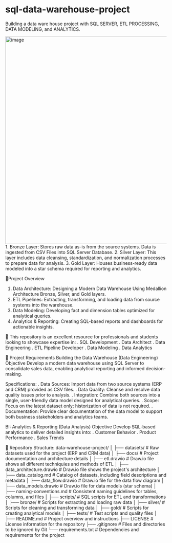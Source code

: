 # sql-data-warehouse-project
Building a data ware house project with SQL SERVER, ETL PROCESSING, DATA MODELING, and ANALYTICS. 


<img width="1004" height="646" alt="image" src="https://github.com/user-attachments/assets/22ff4d48-89de-4f6a-ac88-00b637d9062b" />
  1. Bronze Layer: Stores raw data as-is from the source systems. Data is ingested from CSV Files into SQL Server Database.
  2. Silver Layer: This layer includes data cleansing, standardization, and normalization processes to prepare data for analysis.
  3. Gold Layer: Houses business-ready data modeled into a star schema required for reporting and analytics.

👀Project Overview
  1. Data Architecture: Designing a Modern Data Warehouse Using Medallion Architecture Bronze, Silver, and Gold layers.
  2. ETL Pipelines: Extracting, transforming, and loading data from source systems into the warehouse.
  3. Data Modeling: Developing fact and dimension tables optimized for analytical queries.
  4. Analytics & Reporting: Creating SQL-based reports and dashboards for actionable insights.

🎯 This repository is an excellent resource for professionals and students looking to showcase expertise in:
  . SQL Development
  . Data Architect
  . Data Engineering
  . ETL Pipeline Developer
  . Data Modeling
  . Data Analytics

🚀 Project Requirements
  Building the Data Warehouse (Data Engineering)
  Objective
  Develop a modern data warehouse using SQL Server to consolidate sales data, enabling analytical reporting and informed decision-making.

Specifications:
  . Data Sources: Import data from two source systems (ERP and CRM) provided as CSV files.
  . Data Quality: Cleanse and resolve data quality issues prior to analysis.
  . Integration: Combine both sources into a single, user-friendly data model designed for analytical queries.
  . Scope: Focus on the latest dataset only; historization of data is not required.
  . Documentation: Provide clear documentation of the data model to support both business stakeholders and analytics teams.

BI: Analytics & Reporting (Data Analysis)
Objective
Develop SQL-based analytics to deliver detailed insights into:
  . Customer Behavior
  . Product Performance
  . Sales Trends

  📂 Repository Structure: 
    data-warehouse-project/
    │
    ├── datasets/                           # Raw datasets used for the project (ERP and CRM data)
    │
    ├── docs/                               # Project documentation and architecture details
    │   ├── etl.drawio                      # Draw.io file shows all different techniquies and methods of ETL
    │   ├── data_architecture.drawio        # Draw.io file shows the project's architecture
    │   ├── data_catalog.md                 # Catalog of datasets, including field descriptions and metadata
    │   ├── data_flow.drawio                # Draw.io file for the data flow diagram
    │   ├── data_models.drawio              # Draw.io file for data models (star schema)
    │   ├── naming-conventions.md           # Consistent naming guidelines for tables, columns, and files
    │
    ├── scripts/                            # SQL scripts for ETL and transformations
    │   ├── bronze/                         # Scripts for extracting and loading raw data
    │   ├── silver/                         # Scripts for cleaning and transforming data
    │   ├── gold/                           # Scripts for creating analytical models
    │
    ├── tests/                              # Test scripts and quality files
    │
    ├── README.md                           # Project overview and instructions
    ├── LICENSE                             # License information for the repository
    ├── .gitignore                          # Files and directories to be ignored by Git
    └── requirements.txt                    # Dependencies and requirements for the project

